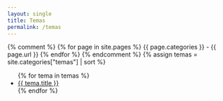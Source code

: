 ```yaml
---
layout: single
title: Temas
permalink: /temas
---
```


{% comment %}
{% for page in site.pages %}
{{ page.categories }} - {{ page.url }}
{% endfor %}
{% endcomment %}
{% assign temas = site.categories["temas"] | sort %}
<ul>
  {% for tema in temas %}
<li><a href="{{site.baseurl}}{{tema.url}}" title="{{ tema.hover }}">{{ tema.title }}</a></li>
  {% endfor %}
</ul>

